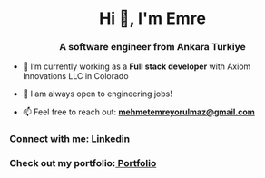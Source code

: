 <h1 align="center">Hi 👋, I'm Emre</h1>
<h3 align="center">A software engineer from Ankara Turkiye</h3>

- 🔭 I’m currently working as a **Full stack developer** with Axiom Innovations LLC in Colorado

- 🤝 I am always open to engineering jobs!

- 📫 Feel free to reach out: **mehmetemreyorulmaz@gmail.com**

<h3 align="left">Connect with me:<a href=https://www.linkedin.com/in/mehmet-emre-yorulmaz-065a71185> Linkedin</a></h3>
<h3 align="left">Check out my portfolio:<a href=https://mrgrease.github.io/> Portfolio</a></h3>
